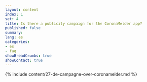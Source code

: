 ```yaml
---
layout: content
index: 1
set: 4
title: Is there a publicity campaign for the CoronaMelder app?
published: false
summary: 
lang: es
categories:
- es
- faq
showBreadCrumbs: true
showContact: true
---
```

{% include content/27-de-campagne-over-coronamelder.md %}
